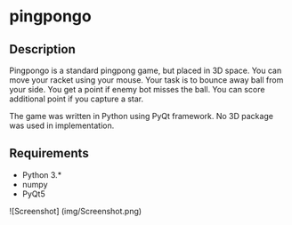 # pingpongo
## Description 
Pingpongo is a standard pingpong game, but placed in 3D space. You can move your racket using your mouse. Your task is to bounce away ball from your side. You get a point if enemy bot misses the ball. You can score additional point if you capture a star. 

The game was written in Python using PyQt framework. No 3D package was used in implementation. 
## Requirements
 - Python 3.*
 - numpy
 - PyQt5

![Screenshot]
(img/Screenshot.png)
